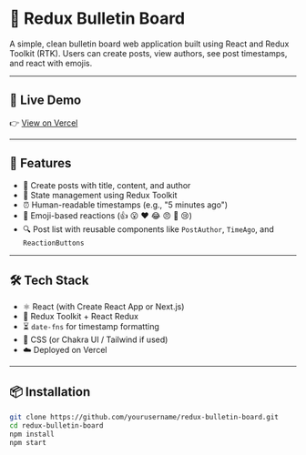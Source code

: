 # 📰 Redux Bulletin Board

A simple, clean bulletin board web application built using React and Redux Toolkit (RTK). Users can create posts, view authors, see post timestamps, and react with emojis.

---

## 🚀 Live Demo

👉 [View on Vercel](https://your-app-url.vercel.app)

---

## 🔧 Features

- 📝 Create posts with title, content, and author
- 🧠 State management using Redux Toolkit
- ⏰ Human-readable timestamps (e.g., "5 minutes ago")
- 💬 Emoji-based reactions (👍 😮 ❤️ 😂 😠 🤢 😢)
- 🔍 Post list with reusable components like `PostAuthor`, `TimeAgo`, and `ReactionButtons`

---

## 🛠️ Tech Stack

- ⚛️ React (with Create React App or Next.js)
- 🔁 Redux Toolkit + React Redux
- ⏳ `date-fns` for timestamp formatting
- 💅 CSS (or Chakra UI / Tailwind if used)
- ☁️ Deployed on Vercel

---

## 📦 Installation

```bash
git clone https://github.com/yourusername/redux-bulletin-board.git
cd redux-bulletin-board
npm install
npm start
